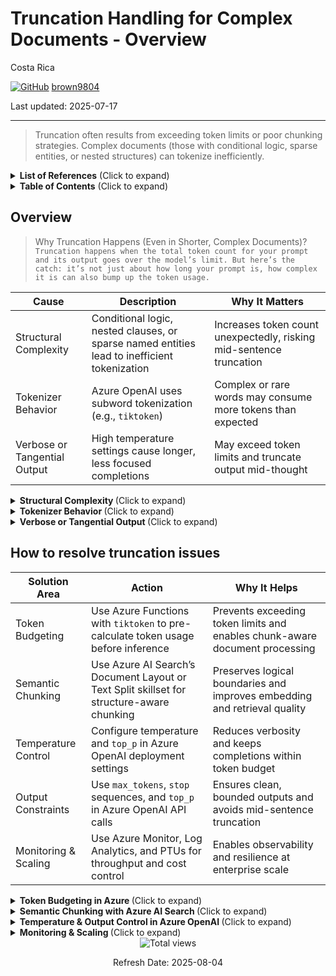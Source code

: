# Truncation Handling for Complex Documents - Overview 

Costa Rica

[![GitHub](https://img.shields.io/badge/--181717?logo=github&logoColor=ffffff)](https://github.com/)
[brown9804](https://github.com/brown9804)

Last updated: 2025-07-17

------------------------------------------

> Truncation often results from exceeding token limits or poor chunking strategies. Complex documents (those with conditional logic, sparse entities, or nested structures) can tokenize inefficiently.

<details>
<summary><b>List of References</b> (Click to expand)</summary>

- [Chunk large documents for vector search solutions in Azure AI Search](https://learn.microsoft.com/en-us/azure/search/vector-search-how-to-chunk-documents)
- [What is Azure OpenAI in Azure AI Foundry Models?](https://learn.microsoft.com/en-us/azure/ai-foundry/openai/overview)
- [Troubleshooting and best practices for Azure OpenAI On Your Data](https://learn.microsoft.com/en-us/azure/ai-foundry/openai/how-to/on-your-data-best-practices)
 
</details>


<details>
<summary><b>Table of Contents</b> (Click to expand)</summary>

- [Overview](#overview)
- [How to resolve truncation issues](#how-to-resolve-truncation-issues)

</details>


## Overview 

> Why Truncation Happens (Even in Shorter, Complex Documents)? <br/>
> `Truncation happens when the total token count for your prompt and its output goes over the model’s limit. But here’s the catch: it’s not just about how long your prompt is, how complex it is can also bump up the token usage.`

| Cause                        | Description                                                                                   | Why It Matters                                                                 |
|-----------------------------|-----------------------------------------------------------------------------------------------|---------------------------------------------------------------------------------|
| Structural Complexity        | Conditional logic, nested clauses, or sparse named entities lead to inefficient tokenization | Increases token count unexpectedly, risking mid-sentence truncation             |
| Tokenizer Behavior           | Azure OpenAI uses subword tokenization (e.g., `tiktoken`)                                     | Complex or rare words may consume more tokens than expected                     |
| Verbose or Tangential Output| High temperature settings cause longer, less focused completions                             | May exceed token limits and truncate output mid-thought                         |


<details>
<summary><b> Structural Complexity </b> (Click to expand)</summary>
  
> Documents with **conditional logic**, **nested clauses**, or **sparse named entities** are structurally complex. These patterns confuse tokenizers because they lack clear semantic anchors (like names or dates) and often involve long, interdependent clauses.

> E.g: `If the system fails to initialize, and the fallback protocol is not triggered unless the override is active, then the watchdog timer must be reset manually.`  
> This sentence, while not long, contains multiple conditions and dependencies. Tokenizers break it into many subword units, inflating the token count.

> Why It Matters?

- You may hit token limits even with seemingly short documents.
- Truncation may occur mid-sentence or mid-logic, leading to incomplete or incoherent outputs.
- Azure OpenAI’s tokenizer (`tiktoken`) breaks text into subword units, so structurally dense content can consume more tokens than expected.
- Complex documents often lack named entities (e.g., people, places, dates), which are helpful for grounding and compressing meaning efficiently.

> How to Address?

- Use **semantic chunking** to isolate logical units (e.g., one condition per chunk). In Azure, this can be implemented using:
  - **Azure AI Search’s Document Layout skill** to chunk by paragraphs, headings, or sections.
  - **Text Split skill** to define chunk size and overlap, preserving context across boundaries.
  - Example configuration:
    ```json
    {
      "@odata.type": "#Microsoft.Skills.Text.SplitSkill",
      "textSplitMode": "pages",
      "maximumPageLength": 800,
      "overlappingLength": 100
    }
    ```

- Preprocess documents to simplify or flatten nested logic where possible:
  - Use Azure Functions or Logic Apps to transform complex conditionals into simpler declarative statements or bullet points.
  - Example transformation:
    - Original:  
      `If A and B, unless C, then D.`
    - Flattened:  
      - Condition 1: A is true  
      - Condition 2: B is true  
      - Exception: C is false  
      - Action: Perform D

- Use **token-aware chunking** before sending content to Azure OpenAI:
  - Deploy a preprocessing step using `tiktoken` in an Azure Function to:
    - Count tokens per clause or paragraph
    - Split content into ≤3000-token chunks
    - Return token-safe chunks to Azure OpenAI for inference
  - This ensures that each chunk respects token limits and avoids mid-logic truncation.

- Monitor token usage and truncation patterns using **Azure Monitor** and **Log Analytics**:
  - Track metrics like `tokens_used`, `completion_tokens`, and `prompt_tokens`.
  - Set alerts for high token usage or frequent truncation errors.

</details>

<details>
<summary><b> Tokenizer Behavior </b> (Click to expand)</summary>

> Azure OpenAI uses the same tokenizer as OpenAI, typically `tiktoken`. This tokenizer breaks text into **subword tokens**, not full words. For example:  
> - “Initialization” → `["Initial", "ization"]`  
> - “FallbackProtocol” → `["Fallback", "Protocol"]`

> Complex syntax, rare words, or compound identifiers (like in code, legal, or scientific text) often result in more tokens per word than expected. This is especially common in enterprise documents with domain-specific terminology, acronyms, or camelCase identifiers.

> **Why It Matters**

- Token count can balloon unexpectedly, even in short or medium-length documents.
- This can lead to:
  - Premature truncation of outputs.
  - Rejection of prompts that exceed model limits (e.g., 128k for GPT-4-128k).
  - Increased latency and cost due to inefficient token usage.
- Token inflation is especially problematic in Azure OpenAI when using models in high-throughput or stateless scenarios, where every token counts toward performance and billing.

> **How to Address**

- Use the `tiktoken` library to **pre-calculate token usage** before sending prompts to Azure OpenAI:
  - Deploy this as part of a preprocessing pipeline in an **Azure Function** or **Logic App**.
  - Example:
    ```python
    import tiktoken
    enc = tiktoken.encoding_for_model("gpt-4")
    tokens = enc.encode("Your input text here")
    print(len(tokens))
    ```

- Normalize or simplify text during preprocessing:
  - Replace compound identifiers like `FallbackProtocol` with `fallback protocol`.
  - Convert camelCase or snake_case to plain language equivalents.
  - Remove unnecessary jargon or abbreviations unless essential.

- Avoid overly technical phrasing unless required:
  - Instead of:  
    `The system's failoverInitFlag must be set to true unless the watchdogOverride is active.`  
  - Use:  
    `The system must fail over unless the watchdog override is active.`

- Use **Azure AI Search** to preprocess and chunk documents before embedding:
  - The **Text Split skill** can help break down dense content into manageable, semantically meaningful units.
  - Combine this with token-aware chunking to ensure each chunk stays within safe token limits.

- Monitor token usage in production:
  - Use **Azure Monitor** and **Log Analytics** to track `prompt_tokens`, `completion_tokens`, and `total_tokens`.
  - Set alerts for unusually high token usage or truncation errors.

</details>

<details>
<summary><b> Verbose or Tangential Output </b> (Click to expand)</summary>

> The `temperature` parameter controls randomness in model output:  
> - **High temperature (0.8–1.0)** → creative, verbose, tangential  
> - **Low temperature (0.2–0.4)** → focused, deterministic, concise

> High temperature can cause the model to “ramble”, using more tokens than necessary and increasing the risk of hitting token limits.

> **Why It Matters**

- Verbose completions may exceed token budgets, especially in stateless or high-throughput scenarios.
- Truncation may occur mid-sentence or mid-thought, degrading output quality.
- In Azure OpenAI, token usage directly impacts:
  - **Latency**: More tokens = longer processing time.
  - **Cost**: You are billed per token used.
  - **Reliability**: Long outputs are more likely to hit model limits or timeout in high-load environments.

> **How to Address**

- For structured tasks (e.g., summarization, extraction), set:
  ```json
  {
    "temperature": 0.2,
    "top_p": 0.9
  }
  ```
  - This configuration ensures the model stays focused and avoids unnecessary elaboration.
  - `top_p` (nucleus sampling) helps limit the range of token choices, further reducing verbosity.

- Use `max_tokens` to cap output length:
  ```json
  {
    "max_tokens": 1500
  }
  ```
  - This prevents the model from generating excessively long responses.
  - In Azure OpenAI Studio, you can set this in the deployment playground or via API.

- Define `stop` sequences to cut off output at logical boundaries:
  ```json
  {
    "stop": ["\n\n", "###", "END"]
  }
  ```
  - This is especially useful when generating structured outputs like JSON, YAML, or bullet lists.
  - It ensures the model stops cleanly instead of trailing off or repeating.

- In Azure OpenAI deployments:
  - Use **deployment-level defaults** for temperature and `max_tokens` to enforce consistency across applications.
  - For example, in Azure OpenAI Studio, under your deployment settings, configure:
    - `temperature = 0.3`
    - `max_tokens = 1024`
    - `frequency_penalty = 0.2` (optional, to reduce repetition)

- Monitor and tune:
  - Use **Azure Monitor** and **Application Insights** to track:
    - Average token usage per request
    - Frequency of truncation errors
    - Latency spikes due to verbose completions
  - Adjust temperature and `max_tokens` dynamically based on usage patterns.

</details>

## How to resolve truncation issues 

| **Solution Area**         | **Action**                                                                 | **Why It Helps**                                                                 |
|--------------------------|--------------------------------------------------------------------------------------------|----------------------------------------------------------------------------------|
| Token Budgeting          | Use Azure Functions with `tiktoken` to pre-calculate token usage before inference          | Prevents exceeding token limits and enables chunk-aware document processing     |
| Semantic Chunking        | Use Azure AI Search’s Document Layout or Text Split skillset for structure-aware chunking  | Preserves logical boundaries and improves embedding and retrieval quality       |
| Temperature Control      | Configure temperature and `top_p` in Azure OpenAI deployment settings                      | Reduces verbosity and keeps completions within token budget                     |
| Output Constraints       | Use `max_tokens`, `stop` sequences, and `top_p` in Azure OpenAI API calls                  | Ensures clean, bounded outputs and avoids mid-sentence truncation               |
| Monitoring & Scaling     | Use Azure Monitor, Log Analytics, and PTUs for throughput and cost control                 | Enables observability and resilience at enterprise scale                        |


<details>
<summary><b> Token Budgeting in Azure </b> (Click to expand)</summary>

> Azure OpenAI models like GPT-4-128k enforce strict token limits. Complex documents with nested logic or rare terms can tokenize inefficiently, leading to unexpected truncation. Use an `Azure Function` or `Logic App` with the `tiktoken` library to analyze and split documents into token-aware chunks before sending them to Azure OpenAI.

> E.g: A 5-page technical document with nested conditions and domain-specific terms may tokenize into 40,000+ tokens, well beyond expectations, because of how `tiktoken` breaks down compound words and logic-heavy phrasing.

> **Why It Matters**

- Token limits are hard constraints in Azure OpenAI. If your prompt + completion exceeds the model’s token ceiling (e.g., 128k for GPT-4-128k), the request will fail or be truncated.
- Token inflation from complex syntax can cause:
  - Incomplete outputs
  - Higher latency
  - Increased cost per request
- Without token budgeting, you risk unpredictable behavior in production, especially in stateless or high-throughput applications.

> **How to Address**

- Use `tiktoken` in an Azure-native preprocessing pipeline to **count and manage tokens**:
  - Deploy an **Azure Function** that:
    - Accepts raw document input (from Blob Storage, SharePoint, etc.)
    - Uses `tiktoken` to calculate token count
    - Splits content into ≤3000-token chunks (or your preferred threshold)
    - Returns token-safe chunks to Azure OpenAI or Power Automate

  Example Python snippet:
  ```python
  import tiktoken
  enc = tiktoken.encoding_for_model("gpt-4")
  tokens = enc.encode(your_text)
  print(len(tokens))  # Use this to enforce chunking logic
  ```

- Integrate with **Power Automate**:
  - Trigger the Azure Function from a flow
  - Loop through returned chunks and call Azure OpenAI for each
  - Aggregate responses if needed (e.g., for summarization or document Q&A)

- Use **Azure AI Search** for chunking + embedding:
  - Apply the **Text Split skill** with `maximumPageLength` and `overlappingLength` to control chunk size and preserve context.
  - Combine with the **Document Layout skill** to chunk by paragraphs or sections.

  Example skill configuration:
  ```json
  {
    "@odata.type": "#Microsoft.Skills.Text.SplitSkill",
    "textSplitMode": "pages",
    "maximumPageLength": 800,
    "overlappingLength": 100
  }
  ```

> **Monitoring**

- Use **Azure Monitor** and **Log Analytics** to track:
  - `tokens_used` per request
  - `flowRunId` and `request_uri` for traceability
  - `completion_tokens` vs `prompt_tokens` to optimize prompt design

- Visualize token trends in **Power BI**:
  - Identify documents or use cases with high token consumption
  - Detect anomalies like sudden spikes or frequent truncation errors

- Set alerts for:
  - Token usage thresholds
  - Truncation-related errors
  - Latency spikes due to oversized prompts

</details>

<details>
<summary><b> Semantic Chunking with Azure AI Search </b> (Click to expand)</summary>

> Azure `AI Search` supports semantic chunking via built-in skills like `Document Layout` and `Text Split`. These tools preserve logical structure and improve retrieval quality for RAG pipelines. `Chunking is not just about staying under token limits, it also improves embedding quality and relevance scoring.`  
> Click here to read more about [Chunk large documents for vector search solutions in Azure AI Search](https://learn.microsoft.com/en-us/azure/search/vector-search-how-to-chunk-documents)

> E.g: A 10-page policy document with multiple sections and subheadings can be chunked by paragraph or heading using the Document Layout skill. This ensures each chunk contains a coherent idea, improving both retrieval accuracy and LLM comprehension.

> **Why It Matters**

- Fixed-size chunking (e.g., every 1,024 tokens) can split content mid-sentence or mid-thought, leading to:
  - Poor embedding quality
  - Irrelevant or incoherent retrieval results
  - Increased token usage due to repeated context
- Semantic chunking ensures each chunk is logically complete, which:
  - Improves the quality of vector embeddings
  - Increases the relevance of search results in RAG pipelines
  - Reduces the likelihood of truncation or hallucination in LLM responses

> **How to Apply in Azure**

- Use the **Document Layout skill** to chunk by:
  - Paragraphs
  - Headings (e.g., Markdown, HTML, or PDF structure)
  - Tables or sections
  - This skill extracts structural elements from documents and enables chunking based on layout rather than raw text length.

- Use the **Text Split skill** to:
  - Split by sentence, character count, or page length
  - Add 10–15% overlap between chunks to preserve context across boundaries
  - This is especially useful when layout metadata is unavailable or inconsistent

> **Example Configuration**

```json
{
  "skills": [
    {
      "@odata.type": "#Microsoft.Skills.Text.SplitSkill",
      "textSplitMode": "pages",
      "maximumPageLength": 800,
      "overlappingLength": 100
    }
  ]
}
```

- Combine both skills in a skillset pipeline:
  - First, apply the Document Layout skill to extract structured content
  - Then, apply the Text Split skill to chunk the structured content into token-efficient, semantically meaningful segments

> **Additional Tips**

- Store both the chunk content and its source metadata (e.g., heading, section title) in your Azure AI Search index. This improves filtering and reranking.
- Use chunk-level embeddings for vector search and rerank results using Azure AI Search’s semantic scoring.
- Evaluate chunking effectiveness by measuring:
  - Retrieval precision (e.g., top-k relevance)
  - LLM response quality
  - Token efficiency per query

</details>


<details>
<summary><b> Temperature & Output Control in Azure OpenAI </b> (Click to expand)</summary>

> High temperature values (e.g., 0.8–1.0) increase creativity but also verbosity, which can lead to token overflow. Lower values (e.g., 0.2–0.4) yield more concise, deterministic outputs. Combine temperature control with `top_p`, `stop` sequences, and `max_tokens` in your Azure OpenAI deployment or API call. Click here to read more about [What is Azure OpenAI in Azure AI Foundry Models?](https://learn.microsoft.com/en-us/azure/ai-foundry/openai/overview)

> E.g: A prompt like “Summarize the following policy document” with a high temperature (0.9) might result in a long, overly creative response that includes speculative or unnecessary elaboration. The same prompt with a temperature of 0.2 will yield a more focused and concise summary.

> **Why It Matters**

- Verbose completions may exceed token budgets, especially in stateless or high-throughput scenarios.
- Truncation may occur mid-sentence or mid-thought, degrading output quality and user trust.
- In Azure OpenAI, token usage directly affects:
  - **Latency**: More tokens = longer processing time.
  - **Cost**: You are billed per token used.
  - **Reliability**: Long outputs are more likely to hit model limits or timeout in high-load environments.
- Inconsistent output behavior can also affect downstream systems that rely on structured or predictable responses (e.g., JSON, YAML, or tabular formats).

> **How to Address**

- In Azure OpenAI Studio or API, configure your deployment or request with:
  ```json
  {
    "temperature": 0.3,
    "top_p": 0.9,
    "max_tokens": 1500,
    "stop": ["\n\n", "###", "END"]
  }
  ```
  - `temperature`: Controls randomness. Lower = more deterministic.
  - `top_p`: Limits token sampling to the top probability mass. Helps reduce tangents.
  - `max_tokens`: Caps output length to avoid overflow.
  - `stop`: Ensures clean termination of output at logical boundaries.

- For stateless, high-throughput scenarios:
  - Use **Provisioned Throughput Units (PTUs)** in Azure OpenAI to guarantee consistent performance under load.
  - PTUs allow you to reserve capacity and avoid throttling during peak usage.
  - Ideal for APIs that serve thousands of requests per minute without chat history.

- Monitor and tune:
  - Use **Azure Monitor** and **Application Insights** to track:
    - `prompt_tokens`, `completion_tokens`, and `total_tokens`
    - Latency and response time
    - Truncation errors or incomplete outputs
  - Adjust `temperature`, `max_tokens`, and `stop` sequences based on observed behavior.

- For structured tasks (e.g., summarization, classification, extraction):
  - Keep `temperature` between 0.2–0.4
  - Use `frequency_penalty` and `presence_penalty` to reduce repetition or encourage novelty when needed:
    ```json
    {
      "frequency_penalty": 0.2,
      "presence_penalty": 0.0
    }
    ```

</details>

<details>
<summary><b> Monitoring & Scaling </b> (Click to expand)</summary>

> Azure OpenAI workloads, especially those involving high-throughput or production-grade LLM applications—require robust monitoring and scaling strategies. Azure provides native tools like `Azure Monitor`, `Log Analytics`, and `Provisioned Throughput Units (PTUs)` to help you track performance, control costs, and ensure reliability at scale.

> E.g: A stateless summarization API that receives thousands of requests per minute may experience latency spikes or throttling if not backed by PTUs and monitored for token usage and response time. Without observability, it’s difficult to detect when truncation or cost overruns occur.

> **Why It Matters**

- Azure OpenAI usage is billed per token. Without monitoring, you may:
  - Exceed budget thresholds
  - Miss early signs of inefficient prompts or verbose completions
- High-traffic applications can experience:
  - Throttling or rate-limiting
  - Latency spikes
  - Inconsistent performance without PTUs
- Lack of observability can delay detection of:
  - Truncation errors
  - Prompt design flaws
  - Token inflation due to structural complexity

> **How to Address**

- Use **Azure Monitor** to track key metrics:
  - `tokens_used`, `prompt_tokens`, `completion_tokens`
  - `latency`, `success_rate`, `throttled_requests`
  - Set up alerts for anomalies (e.g., token spikes, high latency)

- Use **Log Analytics** to:
  - Query historical usage patterns
  - Correlate token usage with specific endpoints or flows
  - Analyze prompt efficiency and model behavior over time

- Visualize trends in **Power BI**:
  - Connect to Log Analytics workspace
  - Build dashboards for:
    - Token consumption by endpoint
    - Cost per request
    - Truncation frequency

- Use **Provisioned Throughput Units (PTUs)** for predictable performance:
  - PTUs reserve dedicated capacity for Azure OpenAI deployments
  - Ideal for:
    - Stateless APIs
    - Batch processing
    - Real-time inference at scale
  - PTUs help avoid throttling and ensure consistent latency

> PTUs are especially useful when using Azure OpenAI in conjunction with Azure AI Search or Power Automate, where downstream systems depend on consistent response times.

- Monitor PTU usage:
  - Use Azure Metrics Explorer to track:
    - PTU consumption
    - Cache hit ratio
    - Request volume
  - Adjust PTU allocation based on observed demand

</details>




<!-- START BADGE -->
<div align="center">
  <img src="https://img.shields.io/badge/Total%20views-1559-limegreen" alt="Total views">
  <p>Refresh Date: 2025-08-04</p>
</div>
<!-- END BADGE -->
